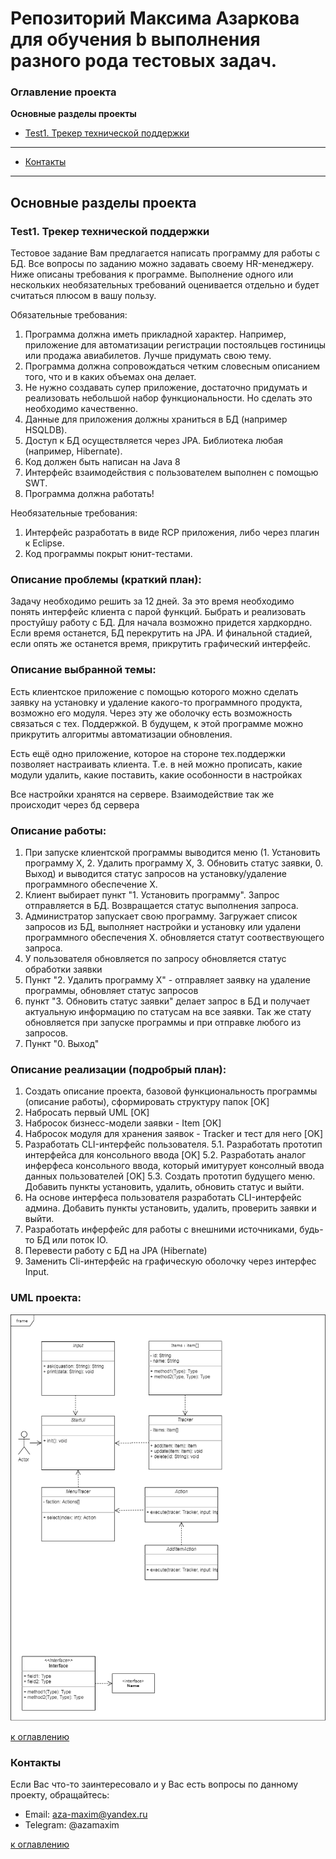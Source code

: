 # Репозиторий Максима Азаркова для обучения b выполнения разного рода тестовых задач.

### Оглавление проекта
**Основные разделы проекты**
+ [Test1. Трекер технической поддержки](#Тест1-Трекер-технической-поддержки)


***
+ [Контакты](#Контакты)
***

## Основные разделы проекта
### Test1. Трекер технической поддержки
Тестовое задание
Вам предлагается написать программу для работы с БД. Все вопросы по заданию можно задавать своему HR-менеджеру.
Ниже описаны требования к программе. Выполнение одного или нескольких необязательных требований оценивается отдельно и будет считаться плюсом в вашу пользу.

Обязательные требования:
1. Программа должна иметь прикладной характер. Например, приложение для автоматизации регистрации постояльцев гостиницы или продажа авиабилетов. Лучше
придумать свою тему.
2. Программа должна сопровождаться четким словесным описанием того, что и в каких объемах она делает.
3. Не нужно создавать супер приложение, достаточно придумать и реализовать небольшой набор функциональности. Но сделать это необходимо качественно.
4. Данные для приложения должны храниться в БД (например HSQLDB).
5. Доступ к БД осуществляется через JPA. Библиотека любая (например, Hibernate).
6. Код должен быть написан на Java 8
7. Интерфейс взаимодействия с пользователем выполнен с помощью SWT.
8. Программа должна работать!

Необязательные требования:
1. Интерфейс разработать в виде RCP приложения, либо через плагин к Eclipse.
2. Код программы покрыт юнит-тестами.

### Описание проблемы (краткий план):
Задачу необходимо решить за 12 дней.
За это время необходимо понять интерфейс клиента с парой функций.
Быбрать и реализовать простуйшу работу с БД. Для начала возможно придется хардкордно.
Если время останется, БД перекрутить на JPA.
И финальной стадией, если опять же останется время, прикрутить графический интерфейс.

### Описание выбранной темы:
Есть клиентское приложение с помощью которого можно сделать заявку на установку и удаление какого-то программного продукта, возможно его модуля. Через эту же оболочку есть возможность связаться с тех. Поддержкой. В будущем, к этой программе можно прикрутить алгоритмы автоматизации обновления.

Есть ещё одно приложение, которое на стороне тех.поддержки позволяет настраивать клиента. Т.е. в ней можно прописать, какие модули удалить, какие поставить, какие особонности в настройках

Все настройки хранятся на сервере. Взаимодействие так же происходит через бд сервера

### Описание работы:
1. При запуске клиентской программы выводится меню (1. Установить программу Х, 2. Удалить программу Х, 3. Обновить статус заявки, 0. Выход) и выводится статус запросов на установку/удаление программного обеспечение Х.
2. Клиент выбирает пункт "1. Установить программу". Запрос отправляется в БД. Возвращается статус выполнения запроса.
3. Администратор запускает свою программу. Загружает список запросов из БД, выполняет настройки и установку или удалени программного обеспечения Х. обновляется статут соотвествующего запроса.
4. У пользователя обновляется по запросу обновляется статус обработки заявки
5. Пункт "2. Удалить программу Х" - отправляет заявку на удаление программы, обновляет статус запросов
6. пункт "3. Обновить статус заявки" делает запрос в БД и получает актуальную информацию по статусам на все заявки. Так же стату обновляется при запуске программы и при отправке любого из запросов.
7. Пункт "0. Выход"


### Описание реализации (подробрый план):
1. Создать описание проекта, базовой функциональность программы (описание работы), сформировать структуру папок [OK]
2. Набросать первый UML [OK]
3. Набросок бизнесс-модели заявки - Item [OK]
4. Набросок модуля для хранения заявок - Tracker и тест для него [OK]
5. Разработать CLI-интерфейс пользователя. 
5.1. Разработать прототип интерфейса для консольного ввода [OK]
5.2. Разработать аналог инферфеса консольного ввода, который имитурует консолный ввода данных пользователей [OK]
5.3. Создать прототип будущего меню. Добавить пункты установить, удалить, обновить статус и выйти.
6. На основе интерфеса пользователя разработать CLI-интерфейс админа. Добавить пункты установить, удалить, проверить заявки и выйти.
7. Разработать инферфейс для работы с внешними источниками, будь-то БД или поток IO.
8. Перевести работу с БД на JPA (Hibernate)
9. Заменить Cli-интерфейс на графическую оболочку через интерфес Input.

### UML проекта:
![UML](/images/Test1/Test1.PNG)

[к оглавлению](#Оглавление-проекта)


### Контакты
Если Вас что-то заинтересовало и у Вас есть вопросы по данному проекту, обращайтесь:
+ Email: aza-maxim@yandex.ru
+ Telegram: @azamaxim

[к оглавлению](#Оглавление-проекта)
